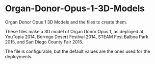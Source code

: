 # Organ-Donor-Opus-1-3D-Models
Organ Donor Opus 1 3D Models and the files to create them. 

These files make a 3D model of Organ Donor Opus 1, as deployed at YouTopia 2014, Borrego Desert Festival 2014, 
STEAM Fest Balboa Park 2015, and San Diego County Fair 2015. 

The file is configurable, but the default values are the ones used for the deployments. 

